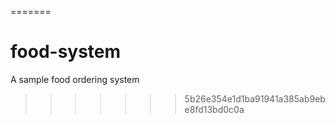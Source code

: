 =======
# food-system
A sample food ordering system
>>>>>>> 5b26e354e1d1ba91941a385ab9ebe8fd13bd0c0a
